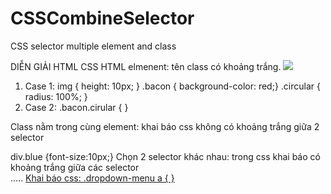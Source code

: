 # CSSCombineSelector
CSS selector multiple element and class

DIỄN GIẢI	HTML	CSS
HTML elmenent: tên class có khoảng trắng.	<img class = "bacon circular" src="...">	
1. Case 1:
		img { height: 10px;  }
		.bacon { background-color: red;}
		.circular {  radius: 100%;  }
2. Case 2:
		.bacon.cirular { }

Class nằm trong cùng element: khai báo css không có khoảng trắng giữa 2 selector	
  <div class="blue">	div.blue {font-size:10px;}
Chọn 2 selector khác nhau: trong css khai báo có khoảng trắng giữa các selector	
  <div class="dropdown-menu">
	 .....
	      <a href=""> 
  Khai báo css: 	.dropdown-menu a {  }
